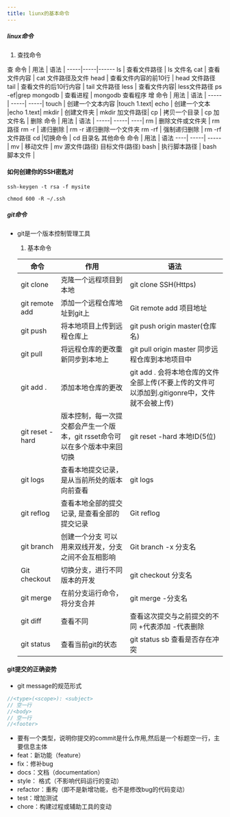 ```yaml
---
title: liunx的基本命令 
---
```



##### linux命令
  1. 查找命令
  
查
 命令 | 用法 | 语法 |
 -----|-----|------
 ls   | 查看文件路径 | ls 文件名
 cat  | 查看文件内容 | cat 文件路径及文件
 head | 查看文件内容的前10行 | head 文件路径
 tail | 查看文件的后10行内容 | tail 文件路径
 less | 查看文件内容| less文件路径
 ps -ef|grep mongodb | 查看进程 | mongodb 查看程序
增
命令 | 用法 | 语法 |
-----| -----| -----|
touch | 创建一个文本内容 |touch 1.text|
echo | 创建一个文本 |echo 1.text|
mkdir | 创建文件夹 | mkdir 加文件路径|
cp | 拷贝一个目录 | cp 加文件名 |
删除
命令 | 用法 | 语法 |
-----| -----| ----|
rm | 删除文件或文件夹 | rm 路径
rm -r | 递归删除 | rm -r 递归删除一个文件夹
rm -rf | 强制递归删除 | rm -rf 文件路径
cd      |切换命令 | cd 目录名
其他命令
命令 | 用法 | 语法
----| -----| -----|
mv | 移动文件 | mv 源文件(路径) 目标文件(路径)
bash | 执行脚本路径 | bash 脚本文件 |


#### 如何创建你的SSH密匙对

```shell script
ssh-keygen -t rsa -f mysite

chmod 600 -R ~/.ssh
```

##### git命令

* git是一个版本控制管理工具

	1. 基本命令

	 命令 | 作用 | 语法 |
	 -----| -----| ----- |  
	 git clone | 克隆一个远程项目到本地 | git clone SSH(Https)
	 git remote add |添加一个远程仓库地址到git上 | Git remote add 项目地址 
	 git push | 将本地项目上传到远程仓库上 | git push origin master(仓库名)
	 git pull | 将远程仓库的更改重新同步到本地上 | git pull origin master 同步远程仓库到本地项目中
	 git add . | 添加本地仓库的更改 | git add . 会将本地仓库的文件全部上传(不要上传的文件可以添加到.gitigonre中，文件就不会被上传)
	 git reset -hard | 版本控制，每一次提交都会产生一个版本，git rsset命令可以在多个版本中来回切换 | git reset -hard 本地ID(5位)
	 git logs | 查看本地提交记录，是从当前所处的版本向前查看 | git logs
	 git reflog | 查看本地全部的提交记录, 是查看全部的提交记录 | Git reflog
	 git branch | 创建一个分支 可以用来双线开发，分支之间不会互相影响| Git branch -x 分支名
	 Git checkout | 切换分支，进行不同版本的开发| git checkout 分支名
	 git merge | 在前分支运行命令，将分支合并 | git merge -分支名
	 git diff | 查看不同 | 查看这次提交与之前提交的不同 +代表添加 -代表删除
	 git status | 查看当前git的状态| git status sb 查看是否存在冲突
	 
#### git提交的正确姿势
   * git message的规范形式
  ```javascript 1.8
//<type>(<scope>): <subject>
// 空一行
//<body>
// 空一行
//<footer>
```
   * 要有一个类型，说明你提交的commit是什么作用,然后是一个标题空一行，主要信息主体
   * feat：新功能（feature）
   * fix：修补bug
   * docs：文档（documentation）
   * style： 格式（不影响代码运行的变动）
   * refactor：重构（即不是新增功能，也不是修改bug的代码变动）
   * test：增加测试
   * chore：构建过程或辅助工具的变动
  